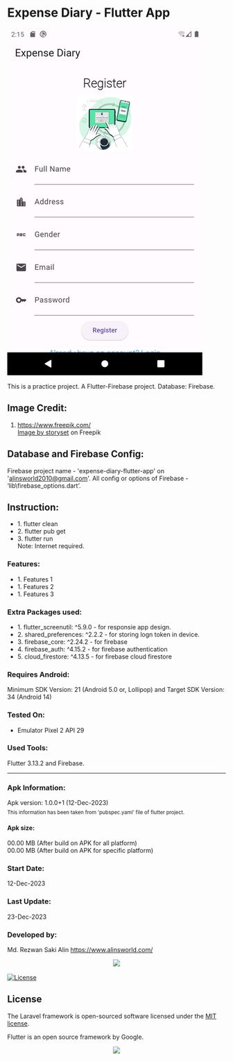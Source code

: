 # Expense Diary - Flutter App

![Alt text](screenshot_1.png "Expense Diary - Flutter App")

This is a practice project. A Flutter-Firebase project. 
Database: Firebase.

## Image Credit:
1. https://www.freepik.com/ </br>
<a href="https://www.freepik.com/free-vector/two-factor-authentication-concept-illustration_12892978.htm#page=2&query=login&position=2&from_view=search&track=sph&uuid=cdd01aa2-1087-49dd-91ef-e96b3756537b">Image by storyset</a> on Freepik

## Database and Firebase Config:
Firebase project name - 'expense-diary-flutter-app' on 'alinsworld2010@gmail.com'.
All config or options of Firebase - ‘lib\firebase_options.dart’. 


## Instruction:
<ul>  
    <li>1. flutter clean</li>
    <li>2. flutter pub get</li>
    <li>3. flutter run</li>
Note: Internet required.
</ul>

### Features:

<ul>
    <li>1. Features 1</li>
    <li>1. Features 2</li>
    <li>1. Features 3</li>
</ul>

### Extra Packages used:
 
<ul>
  <li>1. flutter_screenutil: ^5.9.0 - for responsie app design.</li>
  <li>2. shared_preferences: ^2.2.2 - for storing logn token in device.</li>  
  <li>3. firebase_core: ^2.24.2 - for firebase</li>  
  <li>4. firebase_auth: ^4.15.2 - for firebase authentication</li>  
  <li>5. cloud_firestore: ^4.13.5 - for firebase cloud firestore</li>  
</ul>

### Requires Android:

Minimum SDK Version: 21 (Android 5.0 or, Lollipop) and Target SDK Version: 34 (Android 14)

### Tested On:

- Emulator Pixel 2 API 29

### Used Tools:

Flutter 3.13.2 and Firebase.

<hr>

### Apk Information:
Apk version: 1.0.0+1 (12-Dec-2023) <br />
<sub>This information has been taken from 'pubspec.yaml' file of flutter project.</sub>

#### Apk size:
00.00 MB (After build on APK for all platform) <br />
00.00 MB (After build on APK for specific platform)

### Start Date:

12-Dec-2023

### Last Update:

23-Dec-2023

### Developed by:

Md. Rezwan Saki Alin
https://www.alinsworld.com/

<p align="center"><a href="https://laravel.com" target="_blank"><img src="https://raw.githubusercontent.com/laravel/art/master/logo-lockup/5%20SVG/2%20CMYK/1%20Full%20Color/laravel-logolockup-cmyk-red.svg" width="400"></a></p>

<a href="https://packagist.org/packages/laravel/framework"><img src="https://img.shields.io/packagist/l/laravel/framework" alt="License"></a>

</p>

## License

The Laravel framework is open-sourced software licensed under the [MIT license](https://opensource.org/licenses/MIT).

Flutter is an open source framework by Google.

<p align="center"><a href="https://flutter.dev/" target="_blank"><img src="flutter_logo.svg" width="200"></a></p>
